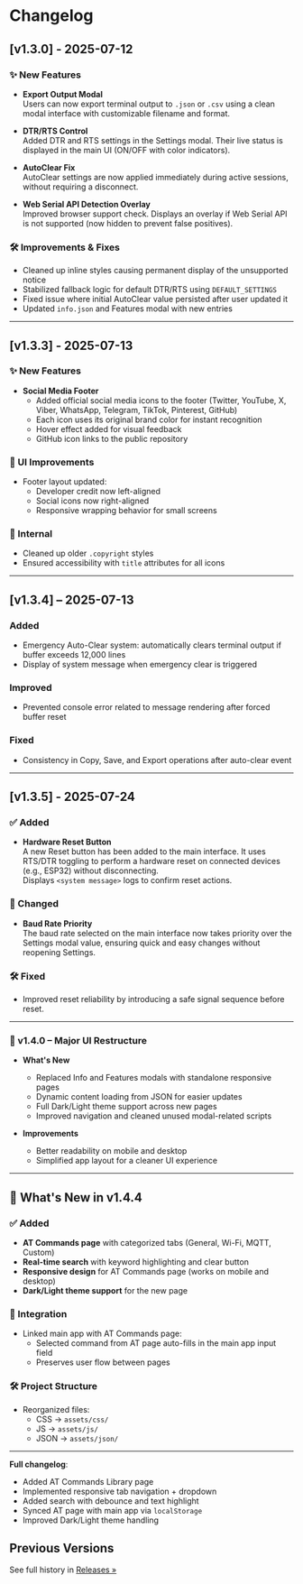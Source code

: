 # Changelog

## [v1.3.0] - 2025-07-12

### ✨ New Features

- **Export Output Modal**  
  Users can now export terminal output to `.json` or `.csv` using a clean modal interface with customizable filename and format.

- **DTR/RTS Control**  
  Added DTR and RTS settings in the Settings modal. Their live status is displayed in the main UI (ON/OFF with color indicators).

- **AutoClear Fix**  
  AutoClear settings are now applied immediately during active sessions, without requiring a disconnect.

- **Web Serial API Detection Overlay**  
  Improved browser support check. Displays an overlay if Web Serial API is not supported (now hidden to prevent false positives).

### 🛠 Improvements & Fixes

- Cleaned up inline styles causing permanent display of the unsupported notice
- Stabilized fallback logic for default DTR/RTS using `DEFAULT_SETTINGS`
- Fixed issue where initial AutoClear value persisted after user updated it
- Updated `info.json` and Features modal with new entries

---

## [v1.3.3] - 2025-07-13

### ✨ New Features

- **Social Media Footer**
  - Added official social media icons to the footer (Twitter, YouTube, X, Viber, WhatsApp, Telegram, TikTok, Pinterest, GitHub)
  - Each icon uses its original brand color for instant recognition
  - Hover effect added for visual feedback
  - GitHub icon links to the public repository

### 💄 UI Improvements

- Footer layout updated:
  - Developer credit now left-aligned
  - Social icons now right-aligned
  - Responsive wrapping behavior for small screens

### 🔧 Internal

- Cleaned up older `.copyright` styles
- Ensured accessibility with `title` attributes for all icons

---

## [v1.3.4] – 2025-07-13

### Added
- Emergency Auto-Clear system: automatically clears terminal output if buffer exceeds 12,000 lines
- Display of system message when emergency clear is triggered

### Improved
- Prevented console error related to message rendering after forced buffer reset

### Fixed
- Consistency in Copy, Save, and Export operations after auto-clear event

---

## [v1.3.5] - 2025-07-24

### ✅ Added
- **Hardware Reset Button**  
  A new Reset button has been added to the main interface. It uses RTS/DTR toggling to perform a hardware reset on connected devices (e.g., ESP32) without disconnecting.  
  Displays `<system message>` logs to confirm reset actions.

### 🔄 Changed
- **Baud Rate Priority**  
  The baud rate selected on the main interface now takes priority over the Settings modal value, ensuring quick and easy changes without reopening Settings.

### 🛠 Fixed
- Improved reset reliability by introducing a safe signal sequence before reset.

---

### 🔖 v1.4.0 – Major UI Restructure
- **What's New**
  - Replaced Info and Features modals with standalone responsive pages
  - Dynamic content loading from JSON for easier updates
  - Full Dark/Light theme support across new pages
  - Improved navigation and cleaned unused modal-related scripts

- **Improvements**
  - Better readability on mobile and desktop
  - Simplified app layout for a cleaner UI experience

---

## 🚀 What's New in v1.4.4

### ✅ Added
- **AT Commands page** with categorized tabs (General, Wi-Fi, MQTT, Custom)
- **Real-time search** with keyword highlighting and clear button
- **Responsive design** for AT Commands page (works on mobile and desktop)
- **Dark/Light theme support** for the new page

### 🔗 Integration
- Linked main app with AT Commands page:
  - Selected command from AT page auto-fills in the main app input field
  - Preserves user flow between pages

### 🛠 Project Structure
- Reorganized files:
  - CSS → `assets/css/`
  - JS → `assets/js/`
  - JSON → `assets/json/`

---

**Full changelog**:
- Added AT Commands Library page
- Implemented responsive tab navigation + dropdown
- Added search with debounce and text highlight
- Synced AT page with main app via `localStorage`
- Improved Dark/Light theme handling


## Previous Versions

See full history in [Releases »](https://github.com/YuMERA/serial-terminal/releases)


